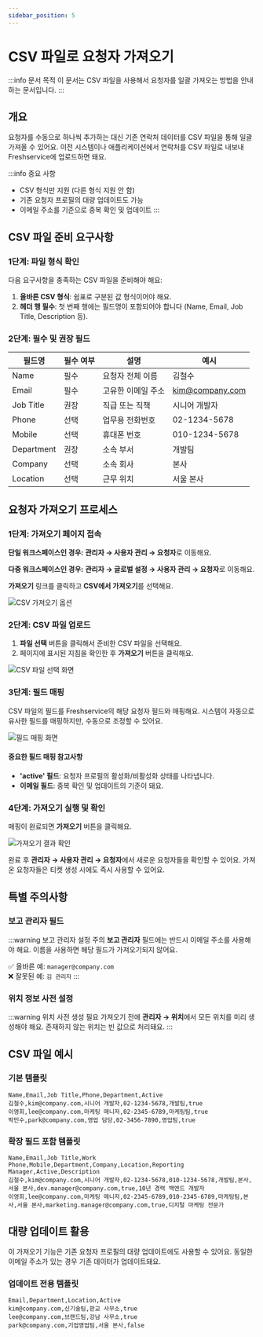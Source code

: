 ```yaml
---
sidebar_position: 5
---
```


# CSV 파일로 요청자 가져오기

:::info 문서 목적
이 문서는 CSV 파일을 사용해서 요청자를 일괄 가져오는 방법을 안내하는 문서입니다.
:::

## 개요

요청자를 수동으로 하나씩 추가하는 대신 기존 연락처 데이터를 CSV 파일을 통해 일괄 가져올 수 있어요. 이전 시스템이나 애플리케이션에서 연락처를 CSV 파일로 내보내 Freshservice에 업로드하면 돼요.

:::info 중요 사항
- CSV 형식만 지원 (다른 형식 지원 안 함)
- 기존 요청자 프로필의 대량 업데이트도 가능
- 이메일 주소를 기준으로 중복 확인 및 업데이트
:::

## CSV 파일 준비 요구사항

### 1단계: 파일 형식 확인

다음 요구사항을 충족하는 CSV 파일을 준비해야 해요:

1. **올바른 CSV 형식**: 쉼표로 구분된 값 형식이어야 해요.
2. **헤더 행 필수**: 첫 번째 행에는 필드명이 포함되어야 합니다 (Name, Email, Job Title, Description 등).

### 2단계: 필수 및 권장 필드

| 필드명 | 필수 여부 | 설명 | 예시 |
|--------|-----------|------|------|
| Name | 필수 | 요청자 전체 이름 | 김철수 |
| Email | 필수 | 고유한 이메일 주소 | kim@company.com |
| Job Title | 권장 | 직급 또는 직책 | 시니어 개발자 |
| Phone | 선택 | 업무용 전화번호 | 02-1234-5678 |
| Mobile | 선택 | 휴대폰 번호 | 010-1234-5678 |
| Department | 권장 | 소속 부서 | 개발팀 |
| Company | 선택 | 소속 회사 | 본사 |
| Location | 선택 | 근무 위치 | 서울 본사 |

## 요청자 가져오기 프로세스

### 1단계: 가져오기 페이지 접속

**단일 워크스페이스인 경우:**
**관리자 → 사용자 관리 → 요청자**로 이동해요.

**다중 워크스페이스인 경우:**
**관리자 → 글로벌 설정 → 사용자 관리 → 요청자**로 이동해요.

**가져오기** 링크를 클릭하고 **CSV에서 가져오기**를 선택해요.

![CSV 가져오기 옵션](https://s3.amazonaws.com/cdn.freshdesk.com/data/helpdesk/attachments/production/35631581/original/IF9o6-87YQpvnOQS-Wqzrr9prUNvrO9eBw.png?1509086975)

### 2단계: CSV 파일 업로드

1. **파일 선택** 버튼을 클릭해서 준비한 CSV 파일을 선택해요.
2. 페이지에 표시된 지침을 확인한 후 **가져오기** 버튼을 클릭해요.

![CSV 파일 선택 화면](https://s3.amazonaws.com/cdn.freshdesk.com/data/helpdesk/attachments/production/35631584/original/UstfSgJfJgHtmxUvazmKiIbKKEEFjrmNGg.png?1509086984)

### 3단계: 필드 매핑

CSV 파일의 필드를 Freshservice의 해당 요청자 필드와 매핑해요. 시스템이 자동으로 유사한 필드를 매핑하지만, 수동으로 조정할 수 있어요.

![필드 매핑 화면](https://s3.amazonaws.com/cdn.freshdesk.com/data/helpdesk/attachments/production/50011179377/original/3esC6RF_Z3xOGMhm2fm-fLkFIoYqrIQIRQ.png?1710085545)

#### 중요한 필드 매핑 참고사항
- **'active' 필드**: 요청자 프로필의 활성화/비활성화 상태를 나타냅니다.
- **이메일 필드**: 중복 확인 및 업데이트의 기준이 돼요.

### 4단계: 가져오기 실행 및 확인

매핑이 완료되면 **가져오기** 버튼을 클릭해요.

![가져오기 결과 확인](https://s3.amazonaws.com/cdn.freshdesk.com/data/helpdesk/attachments/production/35631594/original/lY-0QSNSj0N3oZi4eszpAo_q5z44FgPpAQ.png?1509087018)

완료 후 **관리자 → 사용자 관리 → 요청자**에서 새로운 요청자들을 확인할 수 있어요. 가져온 요청자들은 티켓 생성 시에도 즉시 사용할 수 있어요.

## 특별 주의사항

### 보고 관리자 필드

:::warning 보고 관리자 설정 주의
**보고 관리자** 필드에는 반드시 이메일 주소를 사용해야 해요. 이름을 사용하면 해당 필드가 가져오기되지 않어요.

✅ 올바른 예: `manager@company.com`  
❌ 잘못된 예: `김 관리자`
:::

### 위치 정보 사전 설정

:::warning 위치 사전 생성 필요
가져오기 전에 **관리자 → 위치**에서 모든 위치를 미리 생성해야 해요. 존재하지 않는 위치는 빈 값으로 처리돼요.
:::

## CSV 파일 예시

### 기본 템플릿
```csv
Name,Email,Job Title,Phone,Department,Active
김철수,kim@company.com,시니어 개발자,02-1234-5678,개발팀,true
이영희,lee@company.com,마케팅 매니저,02-2345-6789,마케팅팀,true
박민수,park@company.com,영업 담당,02-3456-7890,영업팀,true
```

### 확장 필드 포함 템플릿
```csv
Name,Email,Job Title,Work Phone,Mobile,Department,Company,Location,Reporting Manager,Active,Description
김철수,kim@company.com,시니어 개발자,02-1234-5678,010-1234-5678,개발팀,본사,서울 본사,dev.manager@company.com,true,10년 경력 백엔드 개발자
이영희,lee@company.com,마케팅 매니저,02-2345-6789,010-2345-6789,마케팅팀,본사,서울 본사,marketing.manager@company.com,true,디지털 마케팅 전문가
```

## 대량 업데이트 활용

이 가져오기 기능은 기존 요청자 프로필의 대량 업데이트에도 사용할 수 있어요. 동일한 이메일 주소가 있는 경우 기존 데이터가 업데이트돼요.

### 업데이트 전용 템플릿
```csv
Email,Department,Location,Active
kim@company.com,신기술팀,판교 사무소,true
lee@company.com,브랜드팀,강남 사무소,true
park@company.com,기업영업팀,서울 본사,false
```


